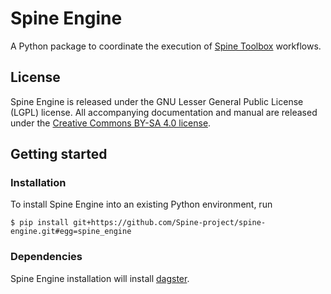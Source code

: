 # Spine Engine

A Python package to coordinate the execution of [Spine Toolbox](https://github.com/Spine-project/Spine-Toolbox) workflows.

## License

Spine Engine is released under the GNU Lesser General Public License (LGPL) license. All accompanying
documentation and manual are released under the [Creative Commons BY-SA 4.0 license](https://creativecommons.org/licenses/by-sa/4.0/).

## Getting started

### Installation

To install Spine Engine into an existing Python environment, run

    $ pip install git+https://github.com/Spine-project/spine-engine.git#egg=spine_engine

### Dependencies

Spine Engine installation will install [dagster](https://dagster.readthedocs.io/en/master/index.html).